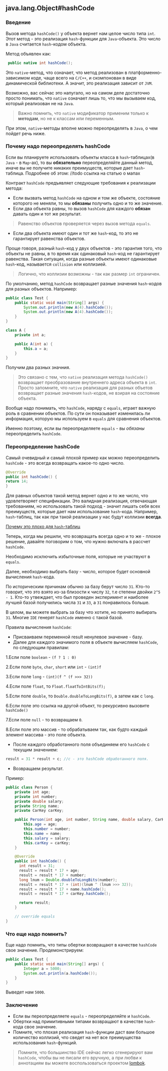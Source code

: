 ## java.lang.Object#hashCode
### Введение
Вызов метода `hashCode()` у объекта вернет нам целое число типа `int`.
Этот метод - это реализация `hash`-функции для `Java`-объекта. Это число в `Java` считается `hash`-кодом объекта.

Метод объявлен как:
```java
 public native int hashCode();
```

Это `native`-метод, что означает, что метод реализован в платформенно-зависимом коде, чаще всего на `C/C++`, и скомпонован в виде динамической библиотеки.
А значит, это реализация зависит от `JVM`.

Возможно, вас сейчас это напугало, но на самом деле достаточно просто понимать, что `native` означает лишь то, что мы вызываем код, который реализован не на `Java`.

> Важно помнить, что `native` модификатор применим только к **методам**, но не к классам или переменным.

При этом, `native`-методы вполне можно переопределять в `Java`, о чем пойдет речь ниже.

### Почему надо переопределять hashCode
Если вы планируете использовать объекты класса в `hash`-таблицах(в `Java` - в `Map`-ах), то вы **обязательно** переопределяйте данный метод, иначе вы не получите никаких преимуществ, которые дает `hash`-таблица. Подробнее об этом: //todo ссылка на статью о мапах

Контракт `hashCode` предъявляет следующие требования к реализации метода:
* Если вызвать метод `hashCode` на одном и том же объекте, состояние которого не меняли, то мы **обязаны** получить одно и то же значение.
* Если два объекта равны, то вызов `hashCode` для каждого **обязан** давать один и тот же результат.
> Равенство объектов проверяется через вызов метода `equals`.

* Если два объекта имеют один и тот же `hash`-код, то это не гарантирует равенства объектов.

Проще говоря, разный `hash`-код у двух объектов - это гарантия того, что объекты не равны, в то время как одинаковый `hash`-код не гарантирует равенства.
Такая ситуация, когда разные объекты имеют одинаковые `hash`-код, называется `collision` или коллизией.

> Логично, что коллизии возможны - так как размер `int` ограничен.

По умолчанию, метод `hashCode` возвращает разные значения `hash`-кодов для разных объектов.
Например:
```java
public class Test {
    public static void main(String[] args) {
        System.out.println(new A(4).hashCode());
        System.out.println(new A(4).hashCode());
    }
}

class A {
    private int a;

    public A(int a) {
        this.a = a;
    }
}
```
Получим два разных значния.

> Это связано с тем, что `native` реализация метода `hashCode()` возвращает преобразование внутреннего адреса объекта в `int`.
> Просто запомните, что `native` реализация для разных объетов возвращает разные значения `hash`-кодов, не взирая на состояние объекта.


Вообще надо понимать, что `hashCode`, наряду с `equals`, играет важную роль в сравнении объектов.
По сути он показывает изменилась ли информация, которую мы используем в `equals` для сравнения объектов.

Именно поэтому, если вы переопределяете `equals` - вы *обязаны* переопределить `hashCode`.

### Переопределение hashCode
Самый очевидный и самый плохой пример как можно переопределить `hashCode` - это всегда возвращать какое-то одно число.
```java
@Override
public int hashCode() {
return 14;
}
```

Для равных объектов такой метод вернет одно и то же число, что удовлетворяет спецификации.
Это валидная реализация, отвечающая требованиям, но использовать такой подход - значит лишать себя всех преимуществ, которые дает нам использование `hash`-кода.
Например, `hash`-таблиц, так как при такой реализации у нас будут коллизии **всегда**.

[Почему это плохо для `hash`-таблиц](./collections/map/)


Теперь, когда мы решили, что возвращать всегда одно и то же - плохое решение, давайте поговорим о том, что нужно включать в рассчет `hashCode`.

Необходимо исключить избыточные поля, которые не участвуют в `equals`.

Далее, необходимо выбрать базу - число, которое будет основной вычисления `hash`-кода.

По историческим причинам обычно за базу берут число `31`.
Кто-то говорит, что это взято из-за близости к числу `32`, т.е степени двойки `2^5 - 1`.
Кто-то утвеждает, что был проведен эксперимент и наиболее лучшей базой получились числа `31` и `33`, а `31` понравилось больше.

В целом, вы можете выбрать за базу что хотите, но принято выбирать `31`.
Многие `IDE` генерят `hashCode` именно с такой базой.

Правила вычисления `hashCode`:
* Присваиваем переменной result ненулевое значение - базу.
* Далее для каждого значимого поля в объекте вычисляем `hashCode`, по следующим правилам:

 1.Если поле `boolean` - `(f ? 1 : 0)`

 2.Если поле `byte`, `char`, `short` или `int` - `(int)f`

 3.Если поле `long` - `(int)(f ^ (f >>> 32))`

 4.Если поле `float`, то `Float.floatToIntBits(f);`

 5.Если поле `double`, то `Double.doubleToLongBits(f)`, а затем как с `long`.

 6.Если поле это ссылка на другой объект, то рекурсивно вызовите `hashCode()`

 7.Если поле `null` - то возвращаем `0`.

 8.Если поле это массив - то обрабатываем так, как будто каждый элемент массива - это поле объекта.

* После каждого обработанного поля объединяем его `hashCode` с текущим значением:
```java
result = 31 * result + c; //c - это hashCode обработанного поля.
```
* Возвращаем результат.

Пример:
```java
public class Person {
    private int age;
    private int number;
    private double salary;
    private String name;
    private CarKey carKey;

    public Person(int age, int number, String name, double salary, CarKey carKey) {
        this.age = age;
        this.number = number;
        this.name = name;
        this.salary = salary;
        this.carKey = carKey;
    }

    @Override
    public int hashCode() {
      int result = 31;
      result = result * 17 + age;
      result = result * 17 + number;
      long lnum = Double.doubleToLongBits(number);
      result = result * 17 + (int)(lnum ^ (lnum >>> 32));
      result = result * 17 + name.hashCode();
      result = result * 17 + carKey.hashCode();

      return result;
    }

    // override equals
}
```

### Что еще надо помнить?
Еще надо помнить, что типы обертки возвращают в качестве `hashCode` свое значение.
Продемонстрируем:
```java
public class Test {
    public static void main(String[] args) {
        Integer a = 5000;
        System.out.println(a.hashCode());
    }
}
```

Выведет нам `5000`.

### Заключение
* Если вы переопределяете `equals` - переопределяйте и `hashCode`.
* Обертки над примитивными типами возвращают в качестве `hash`-кода свое значение.
* Помните, что плохая реализация `hash`-функции даст вам большое количество коллизий, что сведет на нет все преимущества использования `hash`-функций.

> Помните, что большинство IDE сейчас легко сгенерируют вам `hashCode`, чтобы вы не писали его вручную, а при любви к аннотациям вы можете воспользоваться проектом [lombok](https://projectlombok.org/).
